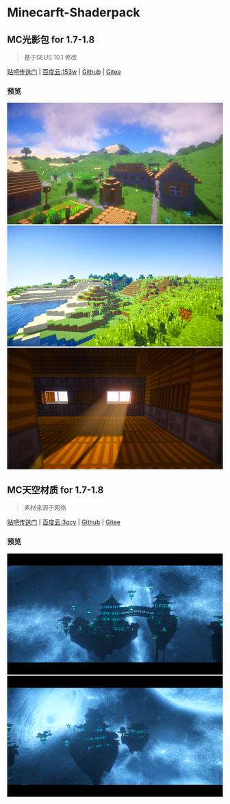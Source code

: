 # Minecarft-Shaderpack

## MC光影包 for 1.7-1.8

> 基于SEUS 10.1 修改

[贴吧传送门](https://tieba.baidu.com/p/4335544487) | 
[百度云:153w](https://pan.baidu.com/s/1qWXM4qg) | 
[Github](https://github.com/ChaosAlphard/Minecarft-Shaderpack/tree/master/Shaderpack) | 
[Gitee](https://gitee.com/Erina/Minecarft-Shaderpack/tree/master/Shaderpack)

### 预览
![](./Screenshot/00.png)  
![](./Screenshot/01.png)  
![](./Screenshot/02.png)

## MC天空材质 for 1.7-1.8

> 素材来源于网络

[贴吧传送门](https://tieba.baidu.com/p/4747948708) | 
[百度云:3qcy](https://pan.baidu.com/s/1qXA4eew) | 
[Github](https://github.com/ChaosAlphard/Minecarft-Shaderpack/tree/master/Resourcepack) | 
[Gitee](https://gitee.com/Erina/Minecarft-Shaderpack/tree/master/Resourcepack)

### 预览
![](./Screenshot/11.png)  
![](./Screenshot/10.png)

